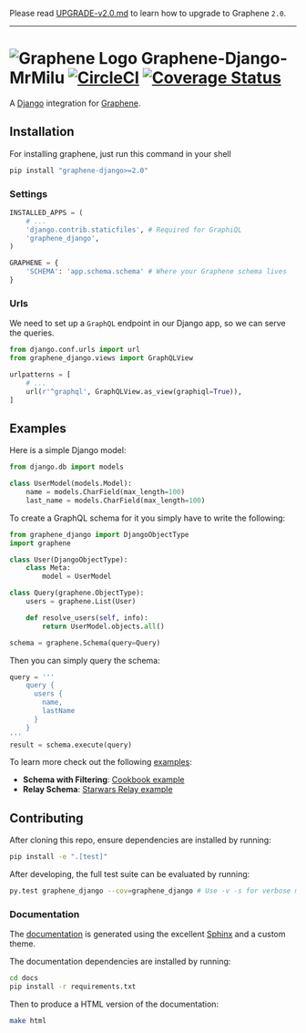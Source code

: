 Please read [UPGRADE-v2.0.md](https://github.com/graphql-python/graphene/blob/master/UPGRADE-v2.0.md) to learn how to upgrade to Graphene `2.0`.

---

# ![Graphene Logo](http://graphene-python.org/favicon.png) Graphene-Django-MrMilu [![CircleCI](https://circleci.com/gh/mrmilu/graphene-django/tree/master.svg?style=svg)](https://circleci.com/gh/mrmilu/graphene-django/tree/master) [![Coverage Status](https://coveralls.io/repos/mrmilu/graphene-django/badge.svg?branch=master&service=github)](https://coveralls.io/github/mrmilu/graphene-django?branch=master)


A [Django](https://www.djangoproject.com/) integration for [Graphene](http://graphene-python.org/).

## Installation

For installing graphene, just run this command in your shell

```bash
pip install "graphene-django>=2.0"
```

### Settings

```python
INSTALLED_APPS = (
    # ...
    'django.contrib.staticfiles', # Required for GraphiQL
    'graphene_django',
)

GRAPHENE = {
    'SCHEMA': 'app.schema.schema' # Where your Graphene schema lives
}
```

### Urls

We need to set up a `GraphQL` endpoint in our Django app, so we can serve the queries.

```python
from django.conf.urls import url
from graphene_django.views import GraphQLView

urlpatterns = [
    # ...
    url(r'^graphql', GraphQLView.as_view(graphiql=True)),
]
```

## Examples

Here is a simple Django model:

```python
from django.db import models

class UserModel(models.Model):
    name = models.CharField(max_length=100)
    last_name = models.CharField(max_length=100)
```

To create a GraphQL schema for it you simply have to write the following:

```python
from graphene_django import DjangoObjectType
import graphene

class User(DjangoObjectType):
    class Meta:
        model = UserModel

class Query(graphene.ObjectType):
    users = graphene.List(User)

    def resolve_users(self, info):
        return UserModel.objects.all()

schema = graphene.Schema(query=Query)
```

Then you can simply query the schema:

```python
query = '''
    query {
      users {
        name,
        lastName
      }
    }
'''
result = schema.execute(query)
```

To learn more check out the following [examples](examples/):

* **Schema with Filtering**: [Cookbook example](examples/cookbook)
* **Relay Schema**: [Starwars Relay example](examples/starwars)


## Contributing

After cloning this repo, ensure dependencies are installed by running:

```sh
pip install -e ".[test]"
```

After developing, the full test suite can be evaluated by running:

```sh
py.test graphene_django --cov=graphene_django # Use -v -s for verbose mode
```


### Documentation

The [documentation](http://docs.graphene-python.org/projects/django/en/latest/) is generated using the excellent [Sphinx](http://www.sphinx-doc.org/) and a custom theme.

The documentation dependencies are installed by running:

```sh
cd docs
pip install -r requirements.txt
```

Then to produce a HTML version of the documentation:

```sh
make html
```
